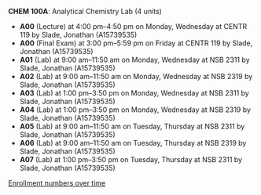 **CHEM 100A**: Analytical Chemistry Lab (4 units)

- **A00** (Lecture) at 4:00 pm–4:50 pm on Monday, Wednesday at CENTR 119 by Slade, Jonathan (A15739535)
- **A00** (Final Exam) at 3:00 pm–5:59 pm on Friday at CENTR 119 by Slade, Jonathan (A15739535)
- **A01** (Lab) at 9:00 am–11:50 am on Monday, Wednesday at NSB 2311 by Slade, Jonathan (A15739535)
- **A02** (Lab) at 9:00 am–11:50 am on Monday, Wednesday at NSB 2319 by Slade, Jonathan (A15739535)
- **A03** (Lab) at 1:00 pm–3:50 pm on Monday, Wednesday at NSB 2311 by Slade, Jonathan (A15739535)
- **A04** (Lab) at 1:00 pm–3:50 pm on Monday, Wednesday at NSB 2319 by Slade, Jonathan (A15739535)
- **A05** (Lab) at 9:00 am–11:50 am on Tuesday, Thursday at NSB 2311 by Slade, Jonathan (A15739535)
- **A06** (Lab) at 9:00 am–11:50 am on Tuesday, Thursday at NSB 2319 by Slade, Jonathan (A15739535)
- **A07** (Lab) at 1:00 pm–3:50 pm on Tuesday, Thursday at NSB 2311 by Slade, Jonathan (A15739535)

[Enrollment numbers over time](./CHEM100A.tsv)
